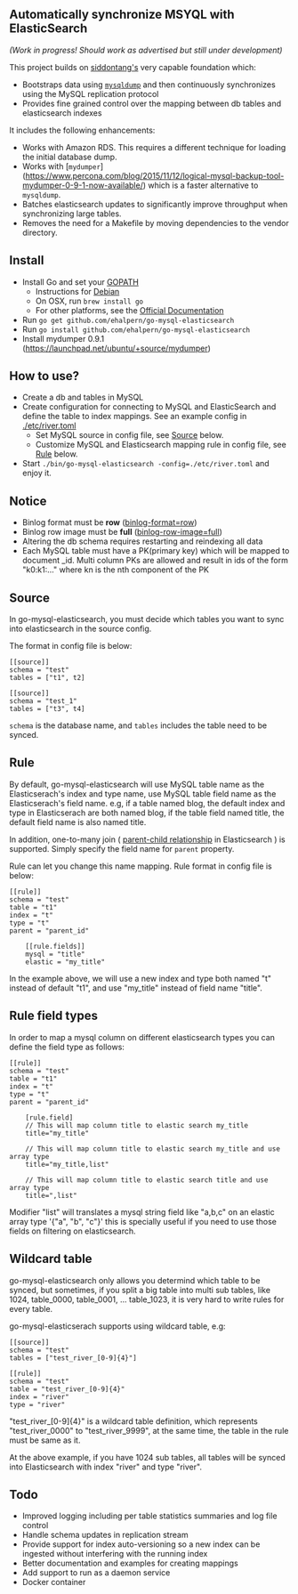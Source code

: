 ## Automatically synchronize MSYQL with ElasticSearch

_(Work in progress! Should work as advertised but still under development)_ 

This project builds on [siddontang's](https://github.com/siddontang/go-mysql-elasticsearch) very
capable foundation which:

+ Bootstraps data using [`mysqldump`](http://dev.mysql.com/doc/refman/5.7/en/mysqldump.html) and 
  then continuously synchronizes using the MySQL replication protocol
+ Provides fine grained control over the mapping between db tables and elasticsearch indexes
 
It includes the following enhancements:

+ Works with Amazon RDS. This requires a different technique for loading the initial database
  dump.
+ Works with [`mydumper`]
  (https://www.percona.com/blog/2015/11/12/logical-mysql-backup-tool-mydumper-0-9-1-now-available/) 
  which is a faster alternative to `mysqldump`.
+ Batches elasticsearch updates to significantly improve throughput when synchronizing large 
  tables.
+ Removes the need for a Makefile by moving dependencies to the vendor directory. 
 
## Install

+ Install Go and set your [GOPATH](https://golang.org/doc/code.html#GOPATH) 
    + Instructions for [Debian](https://github.com/golang/go/wiki/Ubuntu)
    + On OSX, run `brew install go`
    + For other platforms, see the [Official Documentation](https://golang.org/doc/install)
+ Run `go get github.com/ehalpern/go-mysql-elasticsearch`
+ Run `go install github.com/ehalpern/go-mysql-elasticsearch`
+ Install mydumper 0.9.1 (https://launchpad.net/ubuntu/+source/mydumper)

## How to use?

+ Create a db and tables in MySQL
+ Create configuration for connecting to MySQL and ElasticSearch and define the table to index 
  mappings. See an example config in [./etc/river.toml](./etc/river.toml) 
    + Set MySQL source in config file, see [Source](#source) below.
    + Customize MySQL and Elasticsearch mapping rule in config file, see [Rule](#rule) below.
+ Start `./bin/go-mysql-elasticsearch -config=./etc/river.toml` and enjoy it.

## Notice

+ Binlog format must be **row** ([binlog-format=row](http://dev.mysql.com/doc/refman/5.7/en/replication-options-binary-log.html#sysvar_binlog_format))
+ Binlog row image must be **full** ([binlog-row-image=full](http://dev.mysql.com/doc/refman/5.7/en/replication-options-binary-log.html#sysvar_binlog_row_image))
+ Altering the db schema requires restarting and reindexing all data
+ Each MySQL table must have a PK(primary key) which will be mapped to document _id. Multi column
  PKs are allowed and result in ids of the form "k0:k1:..." where kn is the nth component of the PK

## Source

In go-mysql-elasticsearch, you must decide which tables you want to sync into elasticsearch in the source config.

The format in config file is below:

```
[[source]]
schema = "test"
tables = ["t1", t2]

[[source]]
schema = "test_1"
tables = ["t3", t4]
```

`schema` is the database name, and `tables` includes the table need to be synced.

## Rule

By default, go-mysql-elasticsearch will use MySQL table name as the Elasticserach's index and type name, use MySQL table field name as the Elasticserach's field name.
e.g, if a table named blog, the default index and type in Elasticserach are both named blog, if the table field named title,
the default field name is also named title.

In addition, one-to-many join ( [parent-child relationship](https://www.elastic.co/guide/en/elasticsearch/guide/current/parent-child.html) in Elasticsearch ) is supported. Simply specify the field name for `parent` property.

Rule can let you change this name mapping. Rule format in config file is below:

```
[[rule]]
schema = "test"
table = "t1"
index = "t"
type = "t"
parent = "parent_id"

    [[rule.fields]]
    mysql = "title"
    elastic = "my_title"
```

In the example above, we will use a new index and type both named "t" instead of default "t1", and use "my_title" instead of field name "title".

## Rule field types

In order to map a mysql column on different elasticsearch types you can define the field type as follows:

```
[[rule]]
schema = "test"
table = "t1"
index = "t"
type = "t"
parent = "parent_id"

    [rule.field]
    // This will map column title to elastic search my_title
    title="my_title"

    // This will map column title to elastic search my_title and use array type
    title="my_title,list"

    // This will map column title to elastic search title and use array type
    title=",list"
```

Modifier "list" will translates a mysql string field like "a,b,c" on an elastic array type '{"a", "b", "c"}' this is specially useful if you need to use those fields on filtering on elasticsearch.

## Wildcard table

go-mysql-elasticsearch only allows you determind which table to be synced, but sometimes, if you split a big table into multi sub tables, like 1024, table_0000, table_0001, ... table_1023, it is very hard to write rules for every table.

go-mysql-elasticserach supports using wildcard table, e.g:

```
[[source]]
schema = "test"
tables = ["test_river_[0-9]{4}"]

[[rule]]
schema = "test"
table = "test_river_[0-9]{4}"
index = "river"
type = "river"
```

"test_river_[0-9]{4}" is a wildcard table definition, which represents "test_river_0000" to "test_river_9999", at the same time, the table in the rule must be same as it.

At the above example, if you have 1024 sub tables, all tables will be synced into Elasticsearch with index "river" and type "river".

## Todo

+ Improved logging including per table statistics summaries and log file control
+ Handle schema updates in replication stream
+ Provide support for index auto-versioning so a new index can be ingested without
  interfering with the running index
+ Better documentation and examples for creating mappings
+ Add support to run as a daemon service
+ Docker container
